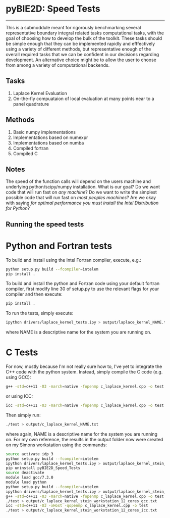 # pyBIE2D: Speed Tests
 ---
This is a submoddule meant for rigorously benchmarking several representative boundary integral related tasks computational tasks, with the goal of choosing how to develop the bulk of the toolkit. These tasks should be simple enough that they can be implemented rapidly and efffectively using a variety of different methods, but representative enough of the overall required tasks that we can be confident in our decisions regarding development. An alternative choice might be to allow the user to choose from among a variety of computational backends.

## Tasks

1. Laplace Kernel Evaluation
2. On-the-fly compuataion of local evaluation at many points near to a panel quadrature

## Methods

1. Basic numpy implementations
2. Implementations based on numexpr
3. Implementations based on numba
4. Compiled fortran
5. Compiled C

## Notes

The speed of the function calls will depend on the users machine and underlying python/scipy/numpy installation. What is our goal? Do we want code that will run fast on *any machine*?  Do we want to write the simplest possible code that will run fast on *most peoples machines*?  Are we okay with saying *for optimal performance you must install the Intel Distribution for Python*?

## Running the speed tests

# Python and Fortran tests
To build and install using the Intel Fortran compiler, execute, e.g.:
```bash
python setup.py build --fcompiler=intelem
pip install .
```

To build and install the python and Fortran code using your default fortran compiler, first modify line 30 of setup.py to use the relevant flags for your compiler and then execute:
```bash
pip install .
```

To run the tests, simply execute:
```bash
ipython drivers/laplace_kernel_tests.ipy > output/laplace_kernel_NAME.txt
```
where NAME is a descriptive name for the system you are running on.

# C Tests
For now, mostly because I'm not really sure how to, I've yet to integrate the C++ code with the python system. Instead, simply compile the C code (e.g. using GCC):
```bash
g++ -std=c++11 -O3 -march=native -fopenmp c_laplace_kernel.cpp -o test -lm
```
or using ICC:
```bash
icc -std=c++11 -O3 -march=native -fopenmp c_laplace_kernel.cpp -o test -lm
```
Then simply run:
```bash
./test > output/c_laplace_kernel_NAME.txt
```
where again, NAME is a descriptive name for the system you are running on.  For my own reference, the results in the output folder now were created on my Simons workstation using the commands:
```bash
source activate idp_3
python setup.py build --fcompiler=intelem
ipython drivers/laplace_kernel_tests.ipy > output/laplace_kernel_stein_workstation_12_cores_intel_numpy.txt
pip uninstall pyBIE2D_Speed_Tests
source deactivate
module load gcc/7.3.0
module load python
python setup.py build --fcompiler=intelem
ipython drivers/laplace_kernel_tests.ipy > output/laplace_kernel_stein_workstation_12_cores_module_numpy.txt
g++ -std=c++11 -O3 -march=native -fopenmp c_laplace_kernel.cpp -o test
./test > output/c_laplace_kernel_stein_workstation_12_cores_gcc.txt
icc -std=c++11 -O3 -xHost -qopenmp c_laplace_kernel.cpp -o test
./test > output/c_laplace_kernel_stein_workstation_12_cores_icc.txt
```



